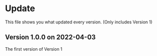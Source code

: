 
# Update

This file shows you what updated every version. (Only includes Version 1)

## Version 1.0.0 on 2022-04-03

The first version of Version 1
